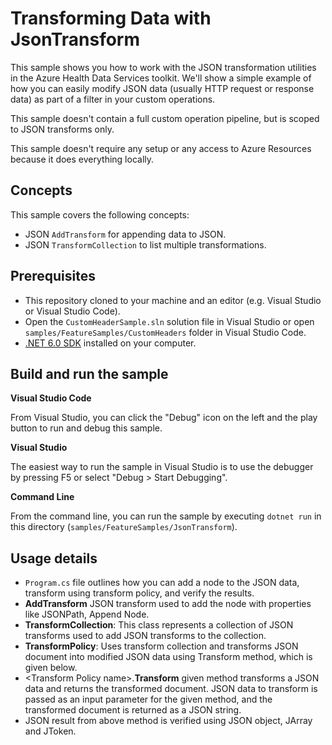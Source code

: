 # Transforming Data with JsonTransform

This sample shows you how to work with the JSON transformation utilities in the Azure Health Data Services toolkit. We'll show a simple example of how you can easily modify JSON data (usually HTTP request or response data) as part of a filter in your custom operations.

This sample doesn't contain a full custom operation pipeline, but is scoped to JSON transforms only.

This sample doesn't require any setup or any access to Azure Resources because it does everything locally.

## Concepts

This sample covers the following concepts:

- JSON `AddTransform` for appending data to JSON.
- JSON `TransformCollection` to list multiple transformations.

## Prerequisites

- This repository cloned to your machine and an editor (e.g. Visual Studio or Visual Studio Code).
- Open the `CustomHeaderSample.sln` solution file in Visual Studio or open `samples/FeatureSamples/CustomHeaders` folder in Visual Studio Code.
- [.NET 6.0 SDK](https://dotnet.microsoft.com/download) installed on your computer.

## Build and run the sample

**Visual Studio Code**

From Visual Studio, you can click the "Debug" icon on the left and the play button to run and debug this sample.

**Visual Studio**

The easiest way to run the sample in Visual Studio is to use the debugger by pressing F5 or select "Debug > Start Debugging".

**Command Line**

From the command line, you can run the sample by executing `dotnet run` in this directory (`samples/FeatureSamples/JsonTransform`).

## Usage details 

- `Program.cs` file outlines how you can add a node to the JSON data, transform using transform policy, and verify the results.
- **AddTransform** JSON transform used to add the node with properties like JSONPath, Append Node. 
- **TransformCollection**: This class represents a collection of JSON transforms used to add JSON transforms to the collection.  
- **TransformPolicy**: Uses transform collection and transforms JSON document into modified JSON data using Transform method, which is given below.
- \<Transform Policy name\>.**Transform** given method transforms a JSON data and returns the transformed document. JSON data to transform is passed as an input parameter for the given method, and the transformed document is returned as a JSON string.
- JSON result from above method is verified using JSON object, JArray and JToken.